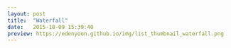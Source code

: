 ```yaml
---
layout: post
title:  "Waterfall"
date:   2015-10-09 15:39:40
preview: https://edenyoon.github.io/img/list_thumbnail_waterfall.png
---
```

